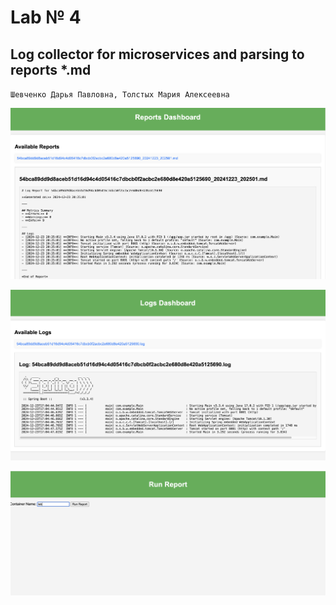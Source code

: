 # Lab № 4

## Log collector for microservices and parsing to reports *.md

`Шевченко Дарья Павловна, Толстых Мария Алексеевна`

![alt text](image/image.png)

![alt text](image/image2.png)

![alt text](image/image3.png)
